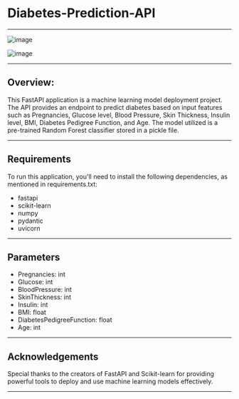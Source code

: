 # Diabetes-Prediction-API
---
![image](https://github.com/user-attachments/assets/86df3d9f-1e99-41f2-8be7-6f7de1531c73)                  


![image](https://github.com/user-attachments/assets/63bd6141-e3f6-4460-b4c1-d53e436db11d)

---
## Overview:
This FastAPI application is a machine learning model deployment project. The API provides an endpoint to predict diabetes based on input features such as Pregnancies, Glucose level, Blood Pressure, Skin Thickness, Insulin level, BMI, Diabetes Pedigree Function, and Age. The model utilized is a pre-trained Random Forest classifier stored in a pickle file.

---
## Requirements
To run this application, you'll need to install the following dependencies, as mentioned in requirements.txt:

* fastapi
* scikit-learn
* numpy
* pydantic
* uvicorn
  
---
## Parameters
* Pregnancies: int
* Glucose: int
* BloodPressure: int
* SkinThickness: int
* Insulin: int
* BMI: float
* DiabetesPedigreeFunction: float
* Age: int

  
---
## Acknowledgements
Special thanks to the creators of FastAPI and Scikit-learn for providing powerful tools to deploy and use machine learning models effectively.

---



